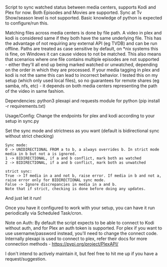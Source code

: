 Script to sync watched status between media centers, supports Kodi and Plex for now.
Both Episodes and Movies are supported. Sync at Tv Show/season level is not supported.
Basic knowledge of python is expected to configure/run this.

Matching files across media centers is done by file path. A video in plex and kodi is considered same if they both have the same underlying file.
This has the advantage of not requiring any external API (eg TVDB) and can be run offline.
Paths are treated as case sensitive by default, on *nix systems this is fine, on Windows it can cause videos to not be matched.
This also means that scenarios where one file contains multiple episodes are not supported - either they'll all end up
being marked watched or unwatched, depending on the order in which they are processed.
If your media tagging in plex and kodi is not the same this can lead to incorrect behavior.
I tested this on my setup (which only used local files), so no guarantees for remote shares (eg samba, nfs, etc) - it
depends on both media centers representing the path of the video in same fashion.

Dependencies:
python3
plexapi and requests module for python (pip install -r requirements.txt)

Usage/Config:
Change the endpoints for plex and kodi according to your setup in sync.py

Set the sync mode and strictness as you want (default is bidirectional sync without strict checking)

    Sync mode:
    0 -> UNIDIRECTIONAL FROM a to b, a always overrides b. In strict mode media in b but not a is ignored.
    1 -> BIDIRECTIONAL, if a and b conflict, mark both as watched
    2 -> BIDIRECTIONAL, if a and b conflict, mark both as unwatched

    strict sync:
    True -> If media in a and not b, raise error. If media in b and not a, raise error only for BIDIRECTIONAL sync mode.
    False -> Ignore discrepancies in media in a and b.
    Note that if strict, checking is done before doing any updates.

And just let it run!

Once you have it configured to work with your setup, you can have it run periodically via Scheduled Task/cron.

Note on Auth:
By default the script expects to be able to connect to Kodi without auth, and for Plex an auth token is supported.
For plex if you want to use username/password instead, you'll need to change the connect code. Internally plexapi
is used to connect to plex, refer their docs for more connection methods - https://pypi.org/project/PlexAPI/

I don't intend to actively maintain it, but feel free to hit me up if you have a request/suggestion.

